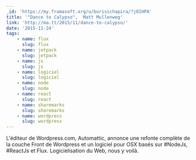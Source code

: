 ```yaml
---
_id: 'https://my.framasoft.org/u/borisschapira/?j0IHPA'
title: '"Dance to Calypso",  Matt Mullenweg'
link: 'http://ma.tt/2015/11/dance-to-calypso/'
date: '2015-11-24'
tags:
    - name: flux
      slug: flux
    - name: jetpack
      slug: jetpack
    - name: js
      slug: js
    - name: logiciel
      slug: logiciel
    - name: node
      slug: node
    - name: react
      slug: react
    - name: sharemarks
      slug: sharemarks
    - name: wordpress
      slug: wordpress
---
```


<div class="markdown"><p>L'éditeur de Wordpress.com, Automattic, annonce une refonte complète de la couche Front de Wordpress et un logiciel pour OSX basés sur #NodeJs, #ReactJs et Flux. Logicielisation du Web, nous y voilà.
</p></div>
